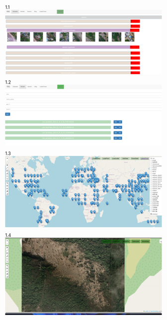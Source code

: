1.1 ![img1](./images/001.png "")

1.2 ![img1](./images/002.png "")

1.3 ![img1](./images/003.png "")

1.4 ![img1](./images/004.png "")

